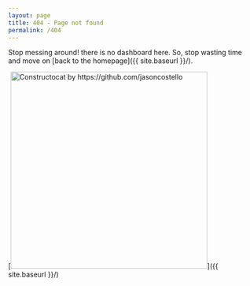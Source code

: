 ```yaml
---
layout: page
title: 404 - Page not found
permalink: /404
---
```


Stop messing around! there is no dashboard here. So, stop wasting time and move on [back to the homepage]({{ site.baseurl }}/).

[<img src="{{ site.baseurl }}/images/cb-pebxil.png"  alt="Constructocat by https://github.com/jasoncostello" style="width: 400px;align-content:center;align:middle;"/>]({{ site.baseurl }}/)
